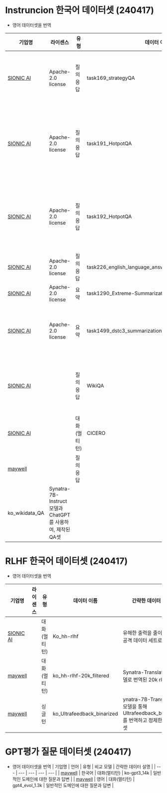# Instruncion 한국어 데이터셋 (240417)
- 영어 데이터셋을 번역

| 기업명 | 라이센스 | 유형 | 데이터 이름 | 간략한 데이터 설명 |
| --- | --- | --- | --- | --- | 
| [SIONIC AI](https://github.com/sionic-ai/Data_KoSuperNI/tree/main) | Apache-2.0 license | 질의응답 | task169_strategyQA |특정 질문이 주어졌을 때 그 질문에 답하기 위해 알아야 할 사실을 기술<br>          위키피디아 기반 질의 응답 데이터 |
| [SIONIC AI](https://github.com/sionic-ai/Data_KoSuperNI/tree/main) | Apache-2.0 license | 질의응답 | task191_HotpotQA  |이전의 데이터들이 질문 하나 답변 하나로 이루어져 있었것 것에 대해 사람의 대화는 하나의 짧은 질문과 대답으로 이루어지지 않는다는 문제 의식에서 구축된 데이터   | 
| [SIONIC AI](https://github.com/sionic-ai/Data_KoSuperNI/tree/main) | Apache-2.0 license | 질의응답 | task192_HotpotQA  | task 191과 크게 차이가 나는 것은 아님<br>답변에 도달하기 위해 가져온 둘 이상의 문서간의 관계에 따라 멀티홉의 세부 내용 구분     |
| [SIONIC AI](https://github.com/sionic-ai/Data_KoSuperNI/tree/main) | Apache-2.0 license | 질의응답 | task226_english_language_answer_relevance_classification |주어진 질의응답 쌍에서 어느 응답이 더 수용가능한지 평가       | 
| [SIONIC AI](https://github.com/sionic-ai/Data_KoSuperNI/tree/main) | Apache-2.0 license | 요약 | task1290_Extreme-Summarization |  주어진 뉴스 기사 요약     |
| [SIONIC AI](https://github.com/sionic-ai/Data_KoSuperNI/tree/main) | Apache-2.0 license | 요약 | task1499_dstc3_summarization_ko  | 캠브리지에 있는 펍, 레스토랑, 커피숍을 추천해달라는 자동화 시스템과 사용자 간의 대화와 이를 요약한 데이터            |
| [SIONIC AI](https://github.com/sionic-ai/WikiQA/tree/main)  |  | 질의응답 | WikiQA  | WikiQA: A Challenge Dataset for Open-Domain Question Answering 데이터 세트에 대한 한국어 번역            |
| [SIONIC AI](https://github.com/sionic-ai/CICERO_Ko/tree/main)  |  | 대화(멀티턴) | CICERO  | Contextualized Commonsense Inference in Dialogues           |
| [maywell](https://huggingface.co/datasets/maywell/ko_wikidata_QA)  |  | 질의응답 | 
ko_wikidata_QA  |  Synatra-7B-Instruct 모델과 ChatGPT를 사용하여, 제작된 QA셋           |


# RLHF 한국어 데이터셋 (240417)
- 영어 데이터셋을 번역
  
| 기업명 | 라이센스 | 유형 | 데이터 이름 | 간략한 데이터 설명 |
| --- | --- | --- | --- | --- | 
| [SIONIC AI](https://github.com/sionic-ai/Data_Ko_hh-rlhf/tree/main)  |  | 대화(멀티턴) | Ko_hh-rlhf  | 유해한 출력을 줄이기 위한 공격 데이터 세트로 구축           |
| [maywell](https://huggingface.co/datasets/maywell/ko_hh-rlhf-20k_filtered)  |  | 대화(멀티턴) | ko_hh-rlhf-20k_filtered  | Synatra-Translation 모델로 번역된 20k rlhf셋           |
| [maywell](https://huggingface.co/datasets/maywell/ko_Ultrafeedback_binarized?row=0)  |  | 싱글턴 | ko_Ultrafeedback_binarized   | ynatra-7B-Translation 모델을 통해 Ultrafeedback_binarized를 번역하고 정제한 데이터셋           |


# GPT평가  질문 데이터셋 (240417)
- 영어 데이터셋을 번역
| 기업명 | 언어 | 유형 | 비교 모델 | 간략한 데이터 설명 |
| --- | --- | --- | --- | --- | 
| [maywell](https://huggingface.co/datasets/maywell/ko-gpt3_14k?row=29)  | 한국어 | 대화(멀티턴) | ko-gpt3_14k  | 일반적인 도메인에 대한 질문과 답변          |
| [maywell](https://huggingface.co/datasets/maywell/gpt4_evol_1.3k)  | 영어 | 대화(멀티턴) | 
gpt4_evol_1.3k  | 일반적인 도메인에 대한 질문과 답변          |
